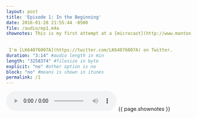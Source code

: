 ```yaml
---
layout: post
title: 'Episode 1: In the Beginning'
date: 2016-01-28 21:55:44 -0500
file: /audio/ep1.m4a
shownotes: This is my first attempt at a [microcast](http://www.manton.org/2016/01/new-podcast-timetable.html)--a mini podcast--hosted completely on Github using a Jekyll generated static blog.
 
 
 I'm [LK64076007A](https://twitter.com/LK64076007A) on Twitter.
duration: "3:14" #audio length in min
length: "3258374" #filesize in byte
explicit: "no" #other option is no
block: "no" #means is shown in itunes
permalink: /1
---
```


<audio controls>
<source src="{{site.url}}{{site.baseurl}}{{ page.file }}" type="audio/x-m4a">
Your browser does not support the audio element.
</audio>
{{ page.shownotes }}